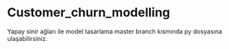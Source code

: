 # Customer_churn_modelling
Yapay sinir ağları ile model tasarlama
master branch kısmında py dosyasına ulaşabilirsiniz.
